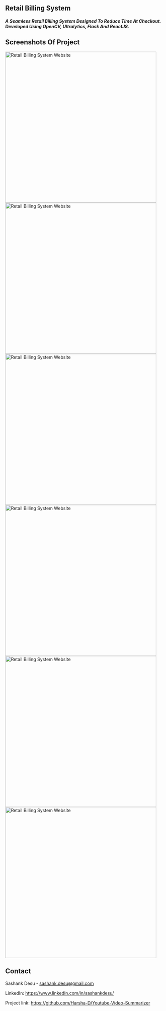 ## Retail Billing System
##### A Seamless Retail Billing System Designed To Reduce Time At Checkout. Developed Using OpenCV, Ultralytics, Flask And ReactJS.


## Screenshots Of Project
<img width="480" alt="Retail Billing System Website" src="https://github.com/Harsha-D/Retail-Billing-System/assets/65390137/a1feac32-06b9-4239-a14b-0ac1d1ddb0af">
<img width="480" alt="Retail Billing System Website" src="https://github.com/Harsha-D/Retail-Billing-System/assets/65390137/fca58ce2-c099-4e95-8813-a65de80a1750">
<img width="480" alt="Retail Billing System Website" src="https://github.com/Harsha-D/Retail-Billing-System/assets/65390137/f900526e-f300-49a3-bc02-b1fc6d8b5d96">
<img width="480" alt="Retail Billing System Website" src="https://github.com/Harsha-D/Retail-Billing-System/assets/65390137/13af3870-7829-4054-9848-04420c515853">
<img width="480" alt="Retail Billing System Website" src="https://github.com/Harsha-D/Retail-Billing-System/assets/65390137/45d173f0-9cf9-40e6-8f09-66fecef7f356">
<img width="480" alt="Retail Billing System Website" src="https://github.com/Harsha-D/Retail-Billing-System/assets/65390137/dd9b0b09-52b2-4b59-9818-4c311b8fb0eb">


## Contact 
Sashank Desu - sashank.desu@gmail.com

LinkedIn: https://www.linkedin.com/in/sashankdesu/

Project link: https://github.com/Harsha-D/Youtube-Video-Summarizer
